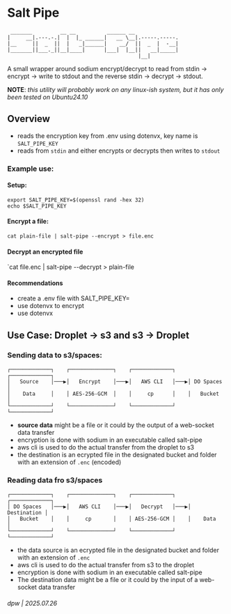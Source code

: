 # Salt Pipe

```
 _______         __ __          ______ __
|     __|.---.-.|  |  |_ ______|   __ \__|.-----.-----.
|__     ||  _  ||  |   _|______|    __/  ||  _  |  -__|
|_______||___._||__|____|      |___|  |__||   __|_____|
                                          |__|
```

A small wrapper around sodium encrypt/decrypt to read from stdin -> encrypt -> write to stdout and the reverse stdin -> decrypt -> stdout.

**NOTE**: _this utility will probably work on any linux-ish system, but it has only been tested on Ubuntu24.10_

## Overview

* reads the encryption key from .env using dotenvx, key name is `SALT_PIPE_KEY`
* reads from `stdin` and either encrypts or decrypts then writes to `stdout`

### Example use:

#### Setup:

```
export SALT_PIPE_KEY=$(openssl rand -hex 32)
echo $SALT_PIPE_KEY
```

#### Encrypt a file:

`cat plain-file | salt-pipe --encrypt > file.enc`

#### Decrypt an encrypted file

`cat file.enc | salt-pipe --decrypt > plain-file

#### Recommendations

* create a .env file with SALT_PIPE_KEY=<your secret key>
* use dotenvx to encrypt
* use dotenvx

## Use Case: Droplet -> s3 and s3 -> Droplet

### Sending data to s3/spaces:

```
┌─────────────┐    ┌──────────────┐    ┌─────────────┐    ┌─────────────┐
│   Source    │───▶│   Encrypt    │───▶│   AWS CLI   │───▶│ DO Spaces   │
│    Data     │    │ AES-256-GCM  │    │     cp      │    │   Bucket    │
└─────────────┘    └──────────────┘    └─────────────┘    └─────────────┘

```

* **source data** might be a file or it could by the output of a web-socket data transfer
* encryption is done with sodium in an executable called salt-pipe
* aws cli is used to do the actual transfer from the droplet to s3
* the destination is an ecrypted file in the designated bucket and folder with an extension of `.enc` (encoded)

### Reading data fro s3/spaces

```
┌─────────────┐    ┌──────────────┐    ┌─────────────┐    ┌─────────────┐
│ DO Spaces   │───▶│   AWS CLI    │───▶│   Decrypt   │───▶│ Destination │
│   Bucket    │    │     cp       │    │ AES-256-GCM │    │    Data     │
└─────────────┘    └──────────────┘    └─────────────┘    └─────────────┘
```

* the data source is an ecrypted file in the designated bucket and folder with an extension of `.enc`
* aws cli is used to do the actual transfer from s3 to the droplet
* encryption is done with sodium in an executable called salt-pipe
* The destination data might be a file or it could by the input of a web-socket data transfer


###### dpw | 2025.07.26



